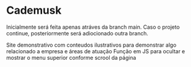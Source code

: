 # Cademusk
Inicialmente será feita apenas atráves da branch main.
Caso o projeto continue, posteriormente será adiocionado outra branch.

Site demonstrativo com conteudos ilustrativos para demonstrar algo relacionado a empresa e áreas de atuação
Função em JS para ocultar e mostrar o menu superior conforme scrool da página
